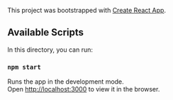 This project was bootstrapped with [Create React App](https://github.com/facebook/create-react-app).

## Available Scripts


In this directory, you can run:

### `npm start`

Runs the app in the development mode.<br />
Open [http://localhost:3000](http://localhost:3000) to view it in the browser.

